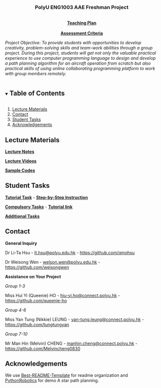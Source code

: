 
<p align="center">

  <h3 align="center">PolyU ENG1003 AAE Freshman Project</h3>

  <p align="center">
    <br />
    <a href="LT HSU ENG1003 Teaching Plan 2021-22 S1.pdf"><strong>Teaching Plan</strong></a>
    <br />
    <br />
    <a href="Freshman Project Assessment Criteria.pdf"><strong>Assessment Criteria</strong></a>
    <br />  
  </p>
</p>

*Project Objective: To provide students with opportunities to develop creativity, problem-solving skills and team-work abilities through a group project. During this project, students will get not only the valuable practical experience to use computer programming language to design and develop a path planning algorithm for an aircraft operation from scratch but also practical skills of using online collaborating programming platform to work with group members remotely.*

<!-- TABLE OF CONTENTS -->
<details open="open">
  <summary><h2 style="display: inline-block">Table of Contents</h2></summary>
  <ol>
    <li>
      <a href="#lecture-materials">Lecture Materials</a>
    </li>
    <li>
      <a href="#contact">Contact</a>
    </li>
    <li>
      <a href="#student-tasks">Student Tasks</a>
    </li>
    <li>
      <a href="#acknowledgements">Acknowledgements</a>
    </li>    
  </ol>
</details>



<!-- Lecture Materials -->
## Lecture Materials
<a href="Lecture%20Notes/"><strong>Lecture Notes</strong></a>

<a href="Lecture%20Videos/"><strong>Lecture Videos</strong></a>

<a href="Sample%20Codes/"><strong>Sample Codes</strong></a>

<!-- Student Tasks -->
## Student Tasks
<a href="ENG1003 Week 3 Tutorial.pdf"><strong>Tutorial Task</strong></a> - <a href="ENG1003 Week 3 Tutorial Walkthrough.pdf"><strong>Step-by-Step Instruction</strong></a>

<a href="Lecture Notes/Week 6 Design goals (Compulsory).pdf"><strong>Compulsory Tasks</strong></a>  -  <strong>[Tutorial link](https://youtu.be/PRKLhcG2kB0)</strong>

<a href="Lecture Notes/Week 6 Additional Tasks.pdf"><strong>Additional Tasks</strong></a>


<!-- CONTACT -->
## Contact
**General Inquiry**

Dr Li-Ta Hsu -  lt.hsu@polyu.edu.hk - https://github.com/qmohsu

Dr Weisong Wen -  welson.wen@polyu.edu.hk - https://github.com/weisongwen


**Assistance on Your Project**

*Group 1-3*

Miss Hui Yi (Queenie) HO - hiu-yi.ho@connect.polyu.hk - https://github.com/queenie-ho

*Group 4-6*

Miss Yan Tung (Nikkie) LEUNG - yan-tung.leung@connect.polyu.hk - https://github.com/tungtungyan

*Group 7-10*

Mr Man Hin (Melvin) CHENG - manhin.cheng@connect.polyu.hk - https://github.com/Melvincheng0830

## Acknowledgements
We use [Best-README-Template](https://github.com/othneildrew/Best-README-Template) for readme organization and [PythonRobotics](https://github.com/AtsushiSakai/PythonRobotics) for demo A star path planning.






